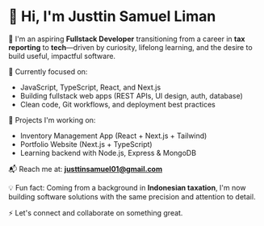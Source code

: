 # 👋 Hi, I'm Justtin Samuel Liman

🚀 I'm an aspiring **Fullstack Developer** transitioning from a career in **tax reporting** to **tech**—driven by curiosity, lifelong learning, and the desire to build useful, impactful software.

🧠 Currently focused on:
- JavaScript, TypeScript, React, and Next.js
- Building fullstack web apps (REST APIs, UI design, auth, database)
- Clean code, Git workflows, and deployment best practices

🔨 Projects I'm working on:
- Inventory Management App (React + Next.js + Tailwind)
- Portfolio Website (Next.js + TypeScript)
- Learning backend with Node.js, Express & MongoDB

📬 Reach me at: **justtinsamuel01@gmail.com**

💡 Fun fact:
Coming from a background in **Indonesian taxation**, I'm now building software solutions with the same precision and attention to detail.

⚡ Let's connect and collaborate on something great.
